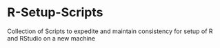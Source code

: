 # R-Setup-Scripts
Collection of Scripts to expedite and maintain consistency for setup of R and RStudio on a new machine

